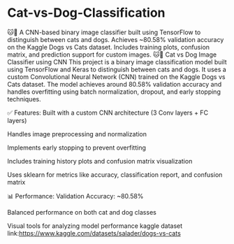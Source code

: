 # Cat-vs-Dog-Classification
🐱🐶 A CNN-based binary image classifier built using TensorFlow to distinguish between cats and dogs. Achieves ~80.58% validation accuracy on the Kaggle Dogs vs Cats dataset. Includes training plots, confusion matrix, and prediction support for custom images.
🐱🐶 Cat vs Dog Image Classifier using CNN
This project is a binary image classification model built using TensorFlow and Keras to distinguish between cats and dogs. It uses a custom Convolutional Neural Network (CNN) trained on the Kaggle Dogs vs Cats dataset. The model achieves around 80.58% validation accuracy and handles overfitting using batch normalization, dropout, and early stopping techniques.

✅ Features:
Built with a custom CNN architecture (3 Conv layers + FC layers)

Handles image preprocessing and normalization

Implements early stopping to prevent overfitting

Includes training history plots and confusion matrix visualization

Uses sklearn for metrics like accuracy, classification report, and confusion matrix

📊 Performance:
Validation Accuracy: ~80.58%

Balanced performance on both cat and dog classes

Visual tools for analyzing model performance
kaggle dataset link:https://www.kaggle.com/datasets/salader/dogs-vs-cats
